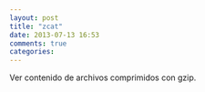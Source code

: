 ```yaml
---
layout: post
title: "zcat"
date: 2013-07-13 16:53
comments: true
categories: 
---
```

Ver contenido de archivos comprimidos con gzip.

